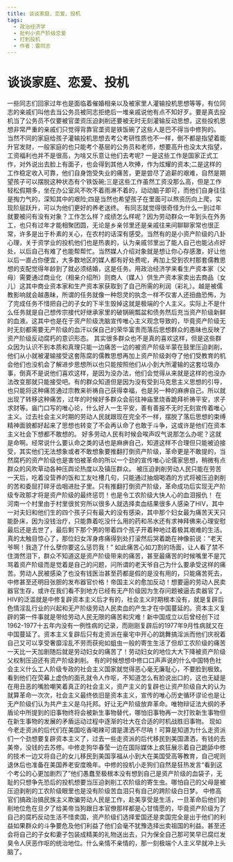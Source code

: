```yaml
---
title: 谈谈家庭、恋爱、投机
tags:
  - 政治经济学
  - 批判小资产阶级恋爱
  - 打到投机
  - 作者：雷同志
---
```


# 谈谈家庭、恋爱、投机

一些同志们回家过年也是面临着催婚相亲以及被家里人灌输投机思想等等，有位同志的亲戚们叫他去当公务员被同志拒绝后一堆亲戚说他有点不知好歹。要是真去投机当了公务员不仅要被官垄资压迫剥削还要被无时无刻灌输反动思想，这些投机思想非常严重的亲戚们只觉得背靠官垄资是铁饭碗了这些人是巴不得当中修狗的。
当然不同的家庭给孩子灌输投机思想去考公考研性质也不一样，倒不都是指望着能升官发财，一般家庭的也只能考个基层的公务员和老师，想要高升也没太大指望，工资福利也并不是很高，为啥又乐意让他们去考呢?
一是这些工作是国家正式工作，对外说出去脸上有面子，也会得到其他人吹捧，作为炫耀的资本;二是这样的工作稳定收入可靠，他们自身饱受失业的痛苦，更是尝尽了追薪的艰难，自然是期望孩子可以摆脱这种状态有个铁饭碗;三是这些工作虽然工资没那么高，但是工作轻松假期多，坐在办公室风不吹不着雨淋不着的，动动脑子即可，而他们自身往往是掏力气的，深知其中的艰险;四是当然也希望孩子在里面可以熬资历向上爬，实现阶层跃升，可以为他们更好的养老送终。
有同志就觉得很奇怪为什么一到过年就要被问有没有对象？工作怎么样？成绩怎么样呢？因为劳动群众一年到头在外务工，也只有过年才能相聚团圆，无论是乡亲邻里还是亲戚往来间聊聊家常也很正常，许多是出于朴素的关心，在农村的话深有感受。当然有的是小资产阶级的八卦心理，关于资学业的投机他们也是热衷的，认为亲戚邻里出了能人自己也能沾点好处，以后自己有难了也能帮帮忙。当然媒人介绍对象就是想让你心存感激，好让他以后一直占你便宜，大多数地区的媒人都有好处费呢，再加上受到农村那套儒教思想的支配觉得年龄到了就必须结婚，这是任务。用政治经济学来看生产资本家（父母）需要通过商业化（相亲介绍所）则商人（媒人）供生产资本家卖出去商品（女儿）这其中商业资本家和生产资本家获取到了自己所需的利润（彩礼）。越是被儒教影响就会越愚昧，所谓的任务就像一种怨灵的执念一样不仅害人还扭曲恐怖，为了完成任务不惜把自己的子女的下半生毁掉这就是极端的个人主义。实际上不是什么任务就是自己想传宗接代好继承家里的破锅碗瓢盆和债务然后充当资产阶级新鲜的血液。这其中也是在于资产阶级洗脑宣传唯心主义观念导致的，毕竟资产阶级无时无刻都需要无产阶级的血汗以保自己的荣华富贵而落后思想群众的愚昧也反映了资产阶级反动腐朽的意识形态。
其实很多群众也不是真的喜欢这样，但是这些群众因为认识不到本质和真理只能一边痛苦一边的被资产阶级半蒙在鼓里压迫剥削，他们从小就被灌输接受这套陈腐的儒教思想再加上资产阶级剥夺了他们受教育的机会他们也没机会了解进步思想所以也只能按照他们从小到大所灌输的这套垃圾办事，倒真不是说他们喜欢这样，是因为没办法，他们会觉得从来就是这样的也没办法改变那就只能接受吧。有的群众知道但是因为没有受到马克思主义思想的引导，也只能将这种痛苦通过宗教来祈祷自己获得幸福，也是另一种的麻痹自己。所以就出现了转移这种痛苦，过年的时候好多群众会前往神庙里烧香跪拜祈祷平安，求子求财等。庙门口写的唯心论，什么好人一生平安，善有善报不无时无刻宣传着唯心主义。过去社会主义时期的劳动人民就跟现在完全不一样，摆脱了落后思想的束缚精神面貌都好起来了思想也转变了不会再认命了也敢于斗争，这或许是他们在资本主义社会下想都不敢想的。
好多劳动人民有时候会唉声叹气说那怎么办呢？这就是命啊。经常说什么要认命之类的话也是麻痹自己，知道这样不合理但只能被迫接受，其实他们无法想象或者不敢想象要推翻打倒资产阶级，革命更是不敢提的，当然腐朽的资产阶级也是害怕被革命的所以一个劲的宣传唯心论儒家思想，稍微有点群众的风吹草动各种压舆论热度以及镇压群众。
被压迫剥削劳动人民只能在劳苦一天后，吃着没营养的饭和工友吐槽几句，只能通过抽烟喝酒的方式将被压迫剥削的苦和委屈打碎牙齿咽进肚子里。只有推翻打倒资产阶级，革命成功后实现无产阶级专政那才将是资产阶级的最终惩罚！也是令工农阶级大快人心的血泪报仇！
在河南一个村里由于村里很贫穷所以很多人就选择卖血结果很多人感染了HIV，其中一对夫妇和他们生的四个孩子只有最大的没有感染，其中那个妇女最为痛苦天天只能卧床，因为没钱治疗，只能靠着吃没什么用的药和吊水还有求神拜佛来心理安慰最后还是去世了，最后剩下那个男的带着四个孩子开着种地过着极其艰难的生活。真的太触目惊心了，那位妇女浑身疼痛得到处打滚然后哭着跪在神像前说：“老天爷啊！我造了什么孽你要这么惩罚我！” 如此痛苦心如刀割的场面，让人看了禁不住潸然泪下，群众不知道这是资产阶级带来的痛苦，甚至最痛苦的时候嘴里不是咒骂着资产阶级而是觉着是自己的问题，问所谓的老天爷自己为什么要承受这样的痛苦。劳动人民被感染了也没有钱医治甚至药都是假的是没有用的，只能痛苦死去，中修甚至还明目张胆的发布器官价格！帝国主义的愈加反动！想要逼的劳动人民卖器官生存，或许在我们看不到地方已经有无产阶级因为生存问题被逼去卖器官了。
HIV的泛滥就是中修复辟资本主义后才有的，社会主义时期根本没有，就是复辟后色情淫乱行业的兴起和无产阶级劳动人民卖血的产生才在中国蔓延的。资本主义复辟的第一件事就是带给劳动人民无限的痛苦和灾难！新中国成立以后曾经创下过1962-1977十五年内没有一例性病的记录，而刚刚复辟后的1977年9月性病就又在中国蔓延了。资本主义复辟后只有走资派在豪宅中开心的跳舞搞淫派而他们庆祝着自己又可以享受奢靡淫乱不劳而获宛如蛆虫一般的寄生生活了但却工农阶级的痛苦一天比一天加剧随后就是劳动妇女的痛苦了！劳动妇女的地位大大下降被资产阶级父权制压迫还有资产阶级剥削。
有的时候想想中修口口声声说的什么中国特色社会主义什么工人阶级专政的社会主义国家就觉得恶心毫无廉耻心，不要脸到极致。看到他们在荧幕上虚伪的面孔就令人作呕，不知道怎么有脸说出口的，这也无疑是在用丑恶的嘴脸嘲笑着真正的社会主义，资产主义的复辟也让资产阶级自大的认为就算革命一次次，社会主义最终依旧是资本主义，宣传的唯心历史循环谬论也是让无产阶级们认为共产主义是乌托邦。好让无产阶级放弃革命。唯物辩证法大纲的矛盾论中所提到的旧事物终将会被新生事物替代，哪怕旧事物再一次打败新生事物但在新生事物的发展的矛盾运动过程中逐渐的壮大在合适的时机战胜旧事物。
现如今老走资派的后代们在美国吃香喝辣可谓是潇洒不尽呐！可算是知道为什么走资派们一个劲想要复辟资本主义了，过去一些走资派的后代移民到美国潇洒，有钱的去美帝，没钱的去苏修。中修走狗华春莹一边在国际媒体上疯狂展示着自己跪舔中修的技术一边又将自己的女儿移民到美国享福从小到大在美国受高等教育，自己呢则退休后也准备在美国养老安度晚年。中修的投机小走狗们自然是狂热发言“看到这个考公的心更加剧烈了”他们愚蠢至极根本没有想到自己是资产阶级的血袋子，无耻的只想争先恐后的投机想要当压迫剥削工农阶级的寄生虫。哪怕自己的父母是被压迫剥削的工农阶级眼里也是没有阶级苦血泪只有自己的跨阶级白日梦。
中修高官们搞政治搞民族主义欺骗劳动人民是工作，赴美享受是生活，一旦革命后他们剥削地位危在旦夕了给美帝当狗跟日本官僚那样都是心甘情愿的，毕竟资产阶级为了自己的腐朽反动生活不惜卖国，资产阶级们选择爱国还是卖国完全是出于他们的利益如果群众的斗争要危及他们利益了他们会毫不犹豫选择出卖祖国的利益。甚至还会将自己的子女和妻子包装成精美的礼物送出去，只为保全自己那可笑早已腐烂发臭令人厌恶作呕的统治地位。什么亲情不亲情的，那一刻极端个人主义早就冲上头脑了。
